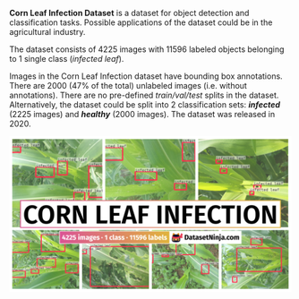 **Corn Leaf Infection Dataset** is a dataset for object detection and classification tasks. Possible applications of the dataset could be in the agricultural industry. 

The dataset consists of 4225 images with 11596 labeled objects belonging to 1 single class (*infected leaf*).

Images in the Corn Leaf Infection dataset have bounding box annotations. There are 2000 (47% of the total) unlabeled images (i.e. without annotations). There are no pre-defined <i>train/val/test</i> splits in the dataset. Alternatively, the dataset could be split into 2 classification sets: ***infected*** (2225 images) and ***healthy*** (2000 images). The dataset was released in 2020.

<img src="https://github.com/dataset-ninja/corn-leaf-infection-dataset/raw/main/visualizations/poster.png">
